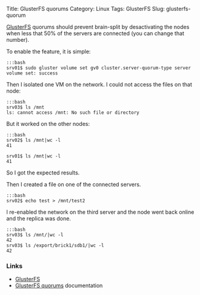 Title: GlusterFS quorums
Category: Linux
Tags: GlusterFS
Slug: glusterfs-quorum

[GlusterFS](http://gluster.org) quorums should prevent brain-split by desactivating the nodes when less that 50% of the servers are connected (you can change that number).

To enable the feature, it is simple:

    :::bash
    srv01$ sudo gluster volume set gv0 cluster.server-quorum-type server
    volume set: success

Then I isolated one VM on the network. I could not access the files on that node:

    :::bash
    srv03$ ls /mnt
    ls: cannot access /mnt: No such file or directory

But it worked on the other nodes:

    :::bash
    srv02$ ls /mnt|wc -l
    41

    srv01$ ls /mnt|wc -l
    41

So I got the expected results.

Then I created a file on one of the connected servers.

    :::bash
    srv02$ echo test > /mnt/test2

I re-enabled the network on the third server and the node went back online and the replica was done.

    :::bash
    srv03$ ls /mnt/|wc -l
    42
    srv03$ ls /export/brick1/sdb1/|wc -l
    42

### Links

* [GlusterFS](http://gluster.org)
* [GlusterFS quorums](http://www.gluster.org/community/documentation/index.php/Features/Server-quorum) documentation
